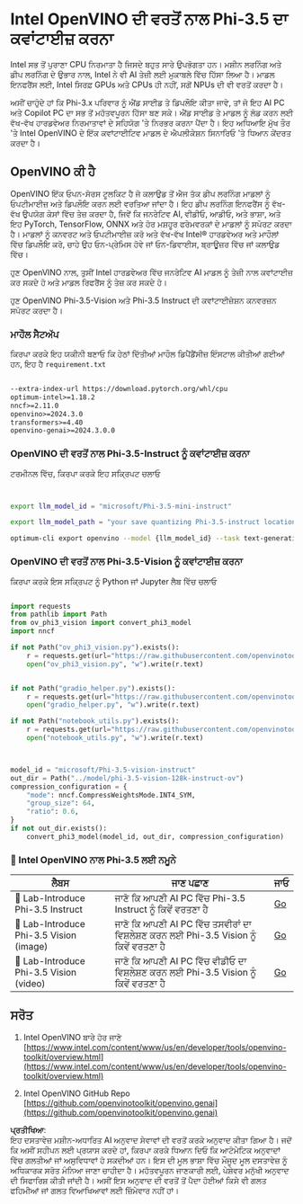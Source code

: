 # **Intel OpenVINO ਦੀ ਵਰਤੋਂ ਨਾਲ Phi-3.5 ਦਾ ਕਵਾਂਟਾਈਜ਼ ਕਰਨਾ**

Intel ਸਭ ਤੋਂ ਪੁਰਾਣਾ CPU ਨਿਰਮਾਤਾ ਹੈ ਜਿਸਦੇ ਬਹੁਤ ਸਾਰੇ ਉਪਭੋਗਤਾ ਹਨ। ਮਸ਼ੀਨ ਲਰਨਿੰਗ ਅਤੇ ਡੀਪ ਲਰਨਿੰਗ ਦੇ ਉਭਾਰ ਨਾਲ, Intel ਨੇ ਵੀ AI ਤੇਜ਼ੀ ਲਈ ਮੁਕਾਬਲੇ ਵਿੱਚ ਹਿੱਸਾ ਲਿਆ ਹੈ। ਮਾਡਲ ਇਨਫਰੈਂਸ ਲਈ, Intel ਸਿਰਫ਼ GPUs ਅਤੇ CPUs ਹੀ ਨਹੀਂ, ਸਗੋਂ NPUs ਦੀ ਵੀ ਵਰਤੋਂ ਕਰਦਾ ਹੈ।

ਅਸੀਂ ਚਾਹੁੰਦੇ ਹਾਂ ਕਿ Phi-3.x ਪਰਿਵਾਰ ਨੂੰ ਐਂਡ ਸਾਈਡ ਤੇ ਡਿਪਲੌਇ ਕੀਤਾ ਜਾਵੇ, ਤਾਂ ਜੋ ਇਹ AI PC ਅਤੇ Copilot PC ਦਾ ਸਭ ਤੋਂ ਮਹੱਤਵਪੂਰਨ ਹਿੱਸਾ ਬਣ ਸਕੇ। ਐਂਡ ਸਾਈਡ ਤੇ ਮਾਡਲ ਨੂੰ ਲੋਡ ਕਰਨ ਲਈ ਵੱਖ-ਵੱਖ ਹਾਰਡਵੇਅਰ ਨਿਰਮਾਤਾਵਾਂ ਦੇ ਸਹਿਯੋਗ 'ਤੇ ਨਿਰਭਰ ਕਰਨਾ ਪੈਂਦਾ ਹੈ। ਇਹ ਅਧਿਆਇ ਮੁੱਖ ਤੌਰ 'ਤੇ Intel OpenVINO ਦੇ ਇੱਕ ਕਵਾਂਟਾਈਟਿਵ ਮਾਡਲ ਦੇ ਐਪਲੀਕੇਸ਼ਨ ਸਿਨਾਰਿਓ 'ਤੇ ਧਿਆਨ ਕੇਂਦਰਤ ਕਰਦਾ ਹੈ।  

## **OpenVINO ਕੀ ਹੈ**

OpenVINO ਇੱਕ ਓਪਨ-ਸੋਰਸ ਟੂਲਕਿਟ ਹੈ ਜੋ ਕਲਾਉਡ ਤੋਂ ਐਜ ਤੱਕ ਡੀਪ ਲਰਨਿੰਗ ਮਾਡਲਾਂ ਨੂੰ ਓਪਟੀਮਾਈਜ਼ ਅਤੇ ਡਿਪਲੌਇ ਕਰਨ ਲਈ ਵਰਤਿਆ ਜਾਂਦਾ ਹੈ। ਇਹ ਡੀਪ ਲਰਨਿੰਗ ਇਨਫਰੈਂਸ ਨੂੰ ਵੱਖ-ਵੱਖ ਉਪਯੋਗ ਕੇਸਾਂ ਵਿੱਚ ਤੇਜ਼ ਕਰਦਾ ਹੈ, ਜਿਵੇਂ ਕਿ ਜਨਰੇਟਿਵ AI, ਵੀਡੀਓ, ਆਡੀਓ, ਅਤੇ ਭਾਸ਼ਾ, ਅਤੇ ਇਹ PyTorch, TensorFlow, ONNX ਅਤੇ ਹੋਰ ਮਸ਼ਹੂਰ ਫਰੇਮਵਰਕਾਂ ਦੇ ਮਾਡਲਾਂ ਨੂੰ ਸਪੋਰਟ ਕਰਦਾ ਹੈ। ਮਾਡਲਾਂ ਨੂੰ ਕਨਵਰਟ ਅਤੇ ਓਪਟੀਮਾਈਜ਼ ਕਰੋ ਅਤੇ ਵੱਖ-ਵੱਖ Intel® ਹਾਰਡਵੇਅਰ ਅਤੇ ਮਾਹੌਲਾਂ ਵਿੱਚ ਡਿਪਲੌਇ ਕਰੋ, ਚਾਹੇ ਉਹ ਓਨ-ਪ੍ਰੇਮਿਸ ਹੋਵੇ ਜਾਂ ਓਨ-ਡਿਵਾਈਸ, ਬ੍ਰਾਊਜ਼ਰ ਵਿੱਚ ਜਾਂ ਕਲਾਉਡ ਵਿੱਚ।

ਹੁਣ OpenVINO ਨਾਲ, ਤੁਸੀਂ Intel ਹਾਰਡਵੇਅਰ ਵਿੱਚ ਜਨਰੇਟਿਵ AI ਮਾਡਲ ਨੂੰ ਤੇਜ਼ੀ ਨਾਲ ਕਵਾਂਟਾਈਜ਼ ਕਰ ਸਕਦੇ ਹੋ ਅਤੇ ਮਾਡਲ ਰਿਫਰੈਂਸ ਨੂੰ ਤੇਜ਼ ਕਰ ਸਕਦੇ ਹੋ।  

ਹੁਣ OpenVINO Phi-3.5-Vision ਅਤੇ Phi-3.5 Instruct ਦੀ ਕਵਾਂਟਾਈਜ਼ੇਸ਼ਨ ਕਨਵਰਜ਼ਨ ਸਪੋਰਟ ਕਰਦਾ ਹੈ।  

### **ਮਾਹੌਲ ਸੈਟਅੱਪ**

ਕਿਰਪਾ ਕਰਕੇ ਇਹ ਯਕੀਨੀ ਬਣਾਓ ਕਿ ਹੇਠਾਂ ਦਿੱਤੀਆਂ ਮਾਹੌਲ ਡਿਪੈਂਡੈਂਸੀਜ਼ ਇੰਸਟਾਲ ਕੀਤੀਆਂ ਗਈਆਂ ਹਨ, ਇਹ ਹੈ `requirement.txt`  

```txt

--extra-index-url https://download.pytorch.org/whl/cpu
optimum-intel>=1.18.2
nncf>=2.11.0
openvino>=2024.3.0
transformers>=4.40
openvino-genai>=2024.3.0.0

```

### **OpenVINO ਦੀ ਵਰਤੋਂ ਨਾਲ Phi-3.5-Instruct ਨੂੰ ਕਵਾਂਟਾਈਜ਼ ਕਰਨਾ**

ਟਰਮੀਨਲ ਵਿੱਚ, ਕਿਰਪਾ ਕਰਕੇ ਇਹ ਸਕ੍ਰਿਪਟ ਚਲਾਓ  

```bash


export llm_model_id = "microsoft/Phi-3.5-mini-instruct"

export llm_model_path = "your save quantizing Phi-3.5-instruct location"

optimum-cli export openvino --model {llm_model_id} --task text-generation-with-past --weight-format int4 --group-size 128 --ratio 0.6  --sym  --trust-remote-code {llm_model_path}


```

### **OpenVINO ਦੀ ਵਰਤੋਂ ਨਾਲ Phi-3.5-Vision ਨੂੰ ਕਵਾਂਟਾਈਜ਼ ਕਰਨਾ**

ਕਿਰਪਾ ਕਰਕੇ ਇਸ ਸਕ੍ਰਿਪਟ ਨੂੰ Python ਜਾਂ Jupyter ਲੈਬ ਵਿੱਚ ਚਲਾਓ  

```python

import requests
from pathlib import Path
from ov_phi3_vision import convert_phi3_model
import nncf

if not Path("ov_phi3_vision.py").exists():
    r = requests.get(url="https://raw.githubusercontent.com/openvinotoolkit/openvino_notebooks/latest/notebooks/phi-3-vision/ov_phi3_vision.py")
    open("ov_phi3_vision.py", "w").write(r.text)


if not Path("gradio_helper.py").exists():
    r = requests.get(url="https://raw.githubusercontent.com/openvinotoolkit/openvino_notebooks/latest/notebooks/phi-3-vision/gradio_helper.py")
    open("gradio_helper.py", "w").write(r.text)

if not Path("notebook_utils.py").exists():
    r = requests.get(url="https://raw.githubusercontent.com/openvinotoolkit/openvino_notebooks/latest/utils/notebook_utils.py")
    open("notebook_utils.py", "w").write(r.text)



model_id = "microsoft/Phi-3.5-vision-instruct"
out_dir = Path("../model/phi-3.5-vision-128k-instruct-ov")
compression_configuration = {
    "mode": nncf.CompressWeightsMode.INT4_SYM,
    "group_size": 64,
    "ratio": 0.6,
}
if not out_dir.exists():
    convert_phi3_model(model_id, out_dir, compression_configuration)

```

### **🤖 Intel OpenVINO ਨਾਲ Phi-3.5 ਲਈ ਨਮੂਨੇ**

| ਲੈਬਸ    | ਜਾਣ ਪਛਾਣ | ਜਾਓ |
| -------- | ------- |  ------- |
| 🚀 Lab-Introduce Phi-3.5 Instruct  | ਜਾਣੋ ਕਿ ਆਪਣੀ AI PC ਵਿੱਚ Phi-3.5 Instruct ਨੂੰ ਕਿਵੇਂ ਵਰਤਣਾ ਹੈ    |  [Go](../../../../../code/09.UpdateSamples/Aug/intel-phi35-instruct-zh.ipynb)    |
| 🚀 Lab-Introduce Phi-3.5 Vision (image) | ਜਾਣੋ ਕਿ ਆਪਣੀ AI PC ਵਿੱਚ ਤਸਵੀਰਾਂ ਦਾ ਵਿਸ਼ਲੇਸ਼ਣ ਕਰਨ ਲਈ Phi-3.5 Vision ਨੂੰ ਕਿਵੇਂ ਵਰਤਣਾ ਹੈ      |  [Go](../../../../../code/09.UpdateSamples/Aug/intel-phi35-vision-img.ipynb)    |
| 🚀 Lab-Introduce Phi-3.5 Vision (video)   | ਜਾਣੋ ਕਿ ਆਪਣੀ AI PC ਵਿੱਚ ਵੀਡੀਓ ਦਾ ਵਿਸ਼ਲੇਸ਼ਣ ਕਰਨ ਲਈ Phi-3.5 Vision ਨੂੰ ਕਿਵੇਂ ਵਰਤਣਾ ਹੈ    |  [Go](../../../../../code/09.UpdateSamples/Aug/intel-phi35-vision-video.ipynb)    |

## **ਸਰੋਤ**

1. Intel OpenVINO ਬਾਰੇ ਹੋਰ ਜਾਣੋ [https://www.intel.com/content/www/us/en/developer/tools/openvino-toolkit/overview.html](https://www.intel.com/content/www/us/en/developer/tools/openvino-toolkit/overview.html)

2. Intel OpenVINO GitHub Repo [https://github.com/openvinotoolkit/openvino.genai](https://github.com/openvinotoolkit/openvino.genai)  

**ਪ੍ਰਤੀਖਿਆ**:  
ਇਹ ਦਸਤਾਵੇਜ਼ ਮਸ਼ੀਨ-ਅਧਾਰਿਤ AI ਅਨੁਵਾਦ ਸੇਵਾਵਾਂ ਦੀ ਵਰਤੋਂ ਕਰਕੇ ਅਨੁਵਾਦ ਕੀਤਾ ਗਿਆ ਹੈ। ਜਦੋਂ ਕਿ ਅਸੀਂ ਸਹੀਪਨ ਲਈ ਪ੍ਰਯਾਸ ਕਰਦੇ ਹਾਂ, ਕਿਰਪਾ ਕਰਕੇ ਧਿਆਨ ਦਿਓ ਕਿ ਆਟੋਮੇਟਿਕ ਅਨੁਵਾਦਾਂ ਵਿੱਚ ਗਲਤੀਆਂ ਜਾਂ ਅਸੁਵਿਧਾਵਾਂ ਹੋ ਸਕਦੀਆਂ ਹਨ। ਇਸ ਦੀ ਮੂਲ ਭਾਸ਼ਾ ਵਿੱਚ ਮੌਜੂਦ ਮੂਲ ਦਸਤਾਵੇਜ਼ ਨੂੰ ਅਧਿਕਾਰਕ ਸਰੋਤ ਮੰਨਿਆ ਜਾਣਾ ਚਾਹੀਦਾ ਹੈ। ਮਹੱਤਵਪੂਰਨ ਜਾਣਕਾਰੀ ਲਈ, ਪੇਸ਼ੇਵਰ ਮਨੁੱਖੀ ਅਨੁਵਾਦ ਦੀ ਸਿਫਾਰਿਸ਼ ਕੀਤੀ ਜਾਂਦੀ ਹੈ। ਅਸੀਂ ਇਸ ਅਨੁਵਾਦ ਦੀ ਵਰਤੋਂ ਤੋਂ ਪੈਦਾ ਹੋਈਆਂ ਕਿਸੇ ਵੀ ਗਲਤ ਫਹਿਮੀਆਂ ਜਾਂ ਗਲਤ ਵਿਆਖਿਆਵਾਂ ਲਈ ਜ਼ਿੰਮੇਵਾਰ ਨਹੀਂ ਹਾਂ।